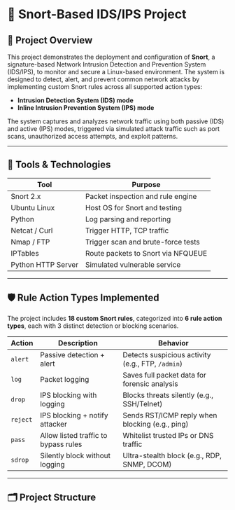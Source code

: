 # 🔐 Snort-Based IDS/IPS Project

## 📘 Project Overview

This project demonstrates the deployment and configuration of **Snort**, a signature-based Network Intrusion Detection and Prevention System (IDS/IPS), to monitor and secure a Linux-based environment. The system is designed to detect, alert, and prevent common network attacks by implementing custom Snort rules across all supported action types:

- **Intrusion Detection System (IDS) mode**
- **Inline Intrusion Prevention System (IPS) mode**

The system captures and analyzes network traffic using both passive (IDS) and active (IPS) modes, triggered via simulated attack traffic such as port scans, unauthorized access attempts, and exploit patterns.

---

## 🧰 Tools & Technologies

| Tool            | Purpose                             |
|-----------------|-------------------------------------|
| Snort 2.x       | Packet inspection and rule engine   |
| Ubuntu Linux    | Host OS for Snort and testing       |
| Python          | Log parsing and reporting           |
| Netcat / Curl   | Trigger HTTP, TCP traffic           |
| Nmap / FTP      | Trigger scan and brute-force tests  |
| IPTables        | Route packets to Snort via NFQUEUE  |
| Python HTTP Server | Simulated vulnerable service     |

---

## 🛡️ Rule Action Types Implemented

The project includes **18 custom Snort rules**, categorized into **6 rule action types**, each with 3 distinct detection or blocking scenarios.

| Action  | Description                              | Behavior                                           |
|---------|------------------------------------------|----------------------------------------------------|
| `alert` | Passive detection + alert                | Detects suspicious activity (e.g., FTP, `/admin`)  |
| `log`   | Packet logging                           | Saves full packet data for forensic analysis       |
| `drop`  | IPS blocking with logging                | Blocks threats silently (e.g., SSH/Telnet)         |
| `reject`| IPS blocking + notify attacker           | Sends RST/ICMP reply when blocking (e.g., ping)    |
| `pass`  | Allow listed traffic to bypass rules     | Whitelist trusted IPs or DNS traffic              |
| `sdrop` | Silently block without logging           | Ultra-stealth block (e.g., RDP, SNMP, DCOM)        |

---

## 🗂️ Project Structure

